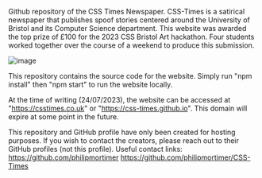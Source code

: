Github repository of the CSS Times Newspaper. CSS-Times is a satirical newspaper that publishes spoof stories centered around the University of Bristol and its Computer Science department. This website was awarded the top prize of £100 for the 2023 CSS Bristol Art hackathon. Four students worked together over the course of a weekend to produce this submission.

![image](https://github.com/CSS-Times/css-times.github.io/assets/140274368/448174ea-fcf3-45b5-a15e-ac6c2f893d30)

This repository contains the source code for the website. Simply run "npm install" then "npm start" to run the website locally.

At the time of writing (24/07/2023), the website can be accessed at "https://csstimes.co.uk" or "https://css-times.github.io". This domain will expire at some point in the future.

This repository and GitHub profile have only been created for hosting purposes. If you wish to contact the creators, please reach out to their GitHub profiles (not this profile).
Useful contact links:
https://github.com/philipmortimer
https://github.com/philipmortimer/CSS-Times
